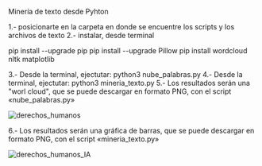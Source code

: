 Minería de texto desde Pyhton

1.- posicionarte en la carpeta en donde se encuentre los scripts y los archivos de texto
2.- instalar, desde terminal

pip install --upgrade pip
pip install --upgrade Pillow
pip install wordcloud nltk matplotlib

3.- Desde la terminal, ejectutar: python3 nube_palabras.py 
4.- Desde la terminal, ejectutar: python3 mineria_texto.py
5.- Los resultados serán una "worl cloud", que se puede descargar en formato PNG, con el script «nube_palabras.py»

![derechos_humanos](https://github.com/jokasta57/mineria_texto/assets/16157859/d9d213e2-9203-4a17-90b0-f51a3ae43a0d)

6.- Los resultados serán una gráfica de barras, que se puede descargar en formato PNG, con el script «mineria_texto.py»

![derechos_humanos_IA](https://github.com/jokasta57/mineria_texto/assets/16157859/742c5536-81cc-4118-909d-a903f6102cb9)
